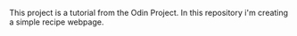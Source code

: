 This project is a tutorial from the Odin Project.
In this repository i'm creating a simple recipe webpage.
